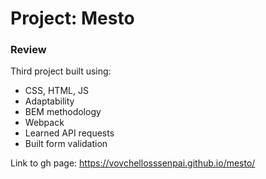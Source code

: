 # Project: Mesto

### Review

Third project built using:

- CSS, HTML, JS
- Adaptability
- BEM methodology
- Webpack
- Learned API requests
- Built form validation

Link to gh page: https://vovchellosssenpai.github.io/mesto/
